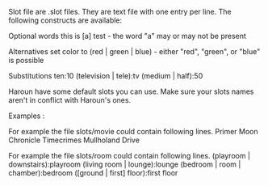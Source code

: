 Slot file are .slot files.
They are text file with one entry per line.
The following constructs are available:

Optional words
this is [a] test - the word "a" may or may not be present

Alternatives
set color to (red | green | blue) - either "red", "green", or "blue" is possible

Substitutions
ten:10
(television | tele):tv
(medium | half):50

Haroun have some default slots you can use. Make sure your slots names aren't in conflict with Haroun's ones.

Examples :

For example the file slots/movie could contain following lines.
Primer
Moon
Chronicle
Timecrimes
Mullholand Drive

For example the file slots/room could contain following lines.
(playroom | downstairs):playroom
(living room | lounge):lounge
(bedroom | room | chamber):bedroom
([ground | first] floor):first floor
